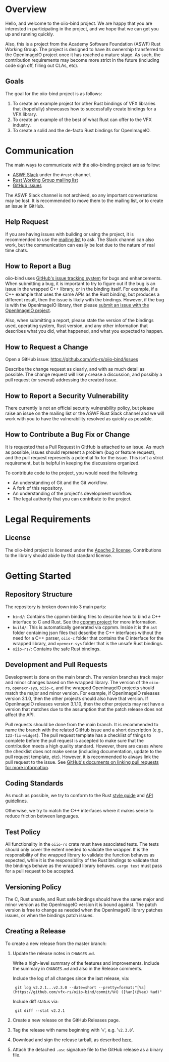 Overview
========

Hello, and welcome to the oiio-bind project. We are happy that you are
interested in participating in the project, and we hope that we can get you up
and running quickly.

Also, this is a project from the Academy Software Foundation (ASWF) Rust Working
Group. The project is designed to have its ownership transferred to the OpenImageIO
project once it has reached a mature stage. As such, the contribution
requirements may become more strict in the future (including code sign off,
filling out CLAs, etc).

Goals
-----

The goal for the oiio-bind project is as follows:

1. To create an example project for other Rust bindings of VFX libraries that
   (hopefully) showcases how to successfully create bindings for a VFX library.
2. To create an example of the best of what Rust can offer to the VFX industry.
3. To create a solid and the de-facto Rust bindings for OpenImageIO.

Communication
=============

The main ways to communicate with the oiio-binding project are as follow:

- [ASWF Slack](https://slack.aswf.io/) under the `#rust` channel.
- [Rust Working Group mailing list](wg-rust@lists.aswf.io)
- [GitHub issues](https://github.com/vfx-rs/oiio-bind/issues)

The ASWF Slack channel is not archived, so any important conversations may be
lost. It is recommended to move them to the mailing list, or to create an issue
in GitHub.

Help Request
------------

If you are having issues with building or using the project, it is recommended
to use the [mailing list](wg-rust@lists.aswf.io) to ask. The Slack channel can
also work, but the communication can easily be lost due to the nature of real
time chats.

How to Report a Bug
-------------------

oiio-bind uses
[GitHub's issue tracking system](https://github.com/vfx-rs/oiio-bind/issues)
for bugs and enhancements. When submitting a bug, it is important to try to
figure out if the bug is an issue in the wrapped C++ library, or in the binding
itself. For example, if a C++ example that uses the same APIs as the Rust
binding, but produces a different result, then the issue is likely with the
bindings. However, if the bug is with the OpenImageIO library, then please
[submit an issue with the OpenImageIO project](https://github.com/OpenImageIO/oiio/issues).

Also, when submitting a report, please state the version of the bindings used,
operating system, Rust version, and any other information that describes what
you did, what happened, and what you expected to happen.

How to Request a Change
-----------------------

Open a GitHub issue: https://github.com/vfx-rs/oiio-bind/issues

Describe the change request as clearly, and with as much detail as possible. The
change request will likely crease a discussion, and possibly a pull request (or
several) addressing the created issue.

How to Report a Security Vulnerability
--------------------------------------

There currently is not an official security vulnerability policy, but please
raise an issue on the mailing list or the ASWF Rust Slack channel and we  will
work with you to have the vulnerability resolved as quickly as possible.

How to Contribute a Bug Fix or Change
-------------------------------------

It is requested that a Pull Request in GitHub is attached to an issue. As much
as possible, issues should represent a problem (bug or feature request), and the
pull request represents a potential fix for the issue. This isn't a strict
requirement, but is helpful in keeping the discussions organized.

To contribute code to the project, you would need the following:

- An understanding of Git and the Git workflow.
- A fork of this repository.
- An understanding of the project's development workflow.
- The legal authority that you can contribute to the project.

Legal Requirements
==================

License
-------

The oiio-bind project is licensed under the [Apache 2 license](LICENSE).
Contributions to the library should abide by that standard license.

Getting Started
===============

Repository Structure
--------------------

The repository is broken down into 3 main parts:

- `bind/`: Contains the cppmm binding files to describe how to bind a C++
  interface to C and Rust. See the [cppmm project](https://github.com/vfx-rs/cppmm)
  for more information.
- `build/`: This is automatically generated via cppmm. Inside it is the `ast`
  folder containing json files that describe the C++ interfaces without the need
  for a C++ parser, `oiio-c` folder that contains the C interface for the
  wrapped library, and `openexr-sys` folder that is the unsafe Rust bindings.
- `oiio-rs/`: Contains the safe Rust bindings.

Development and Pull Requests
-----------------------------

Development is done on the main branch. The version branches track major and
minor changes based on the wrapped library. The version of the `oiio-rs`,
`openexr-sys`, `oiio-c`, and the wrapped OpenImageIO projects should match the
major and minor version. For example, if OpenImageIO releases version 3.1.0, then
the other projects should also have that version. If OpenImageIO releases version
3.1.10, then the other projects may not have a version that matches due to the
assumption that the patch release does not affect the API.

Pull requests should be done from the main branch. It is recommended to name the
branch with the related GitHub issue and a short description (e.g.,
`123-fix-widget`). The pull request template has a checklist of things to
complete before the pull request is accepted to make sure that the contribution
meets a high quality standard. However, there are cases where the checklist does
not make sense (including documentation, update to the pull request template,
etc). However, it is recommended to always link the pull request to the issue.
See [GitHub's documents on linking pull requests for more information](https://docs.github.com/en/issues/tracking-your-work-with-issues/creating-issues/linking-a-pull-request-to-an-issue).

Coding Standards
----------------

As much as possible, we try to conform to the Rust
[style guide](https://doc.rust-lang.org/1.12.0/style/) and
[API guidelines](https://rust-lang.github.io/api-guidelines/).

Otherwise, we try to match the C++ interfaces where it makes sense to reduce
friction between languages.

Test Policy
-----------

All functionality in the `oiio-rs` crate must have associated tests. The
tests should only cover the extent needed to validate the wrapper. It is the
responsibility of the wrapped library to validate the function behaves as
expected, while it is the responsibility of the Rust bindings to validate that
the bindings behave as the wrapped library behaves. `cargo test` must pass for a
pull request to be accepted.

Versioning Policy
-----------------

The C, Rust unsafe, and Rust safe bindings should have the same major and minor
version as the OpenImageIO version it is bound against. The patch version is free to
change as needed when the OpenImageIO library patches issues, or when the bindings
patch issues.

Creating a Release
------------------

To create a new release from the master branch:

1. Update the release notes in ``CHANGES.md``.

   Write a high-level summary of the features and
   improvements. Include the summary in ``CHANGES.md`` and also in the
   Release comments.

   Include the log of all changes since the last release, via:

        git log v2.2.1...v2.3.0 --date=short --pretty=format:"[%s](https://github.com/vfx-rs/oiio-bind/commit/%H) ([%an](@%ae) %ad)"

   Include diff status via:

        git diff --stat v2.2.1

2. Create a new release on the GitHub Releases page.

3. Tag the release with name beginning with '``v``', e.g. '``v2.3.0``'.

4. Download and sign the release tarball, as described
[here](https://wiki.debian.org/Creating%20signed%20GitHub%20releases),

5. Attach the detached ``.asc`` signature file to the GitHub release as a
binary file.
